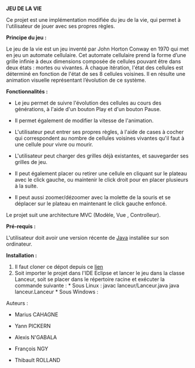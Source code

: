 **JEU DE LA VIE**

Ce projet est une implémentation modifiée du jeu de la vie, qui permet à l'utilisateur de jouer avec ses propres règles.


**Principe du jeu :**

Le jeu de la vie est un jeu inventé par John Horton Conway en 1970 qui met en jeu un automate cellulaire. Cet automate cellulaire prend
la forme d’une grille infinie à deux dimensions composée de cellules pouvant être dans deux états : mortes ou
vivantes. À chaque itération, l'état des cellules est déterminé en fonction de l'état de ses 8 cellules voisines.
Il en résulte une animation visuelle représentant l’évolution de ce système.


**Fonctionnalités :**


*   Le jeu permet de suivre l'évolution des cellules au cours des générations, à l'aide d'un bouton Play et d'un bouton Pause.
    
*   Il permet également de modifier la vitesse de l'animation.
   
*   L'utilisateur peut entrer ses propres règles, à l'aide de cases à cocher qui correspondent au nombre de cellules voisines vivantes qu'il       faut à une cellule pour vivre ou mourir.
   
*  L'utilisateur peut charger des grilles déjà existantes, et sauvegarder ses grilles de jeu.
   
*   Il peut également placer ou retirer une cellule en cliquant sur le plateau avec le click gauche, ou maintenir le click droit pour en placer plusieurs à la suite.
   
*   Il peut aussi zoomer/dézoomer avec la molette de la souris et se déplacer sur le plateau en maintenant le click gauche enfoncé.
    
Le projet suit une architecture MVC (Modèle, Vue , Controlleur).


**Pré-requis :**

L'utilisateur doit avoir une version récente de [Java](https://www.java.com/fr/download/) installée sur son ordinateur. 


**Installation :**

    
1.   Il faut cloner ce dépot depuis ce [lien](https://gaufre.informatique.univ-paris-diderot.fr/pickern/jeu-de-la-vie.git)
2.   Soit importer le projet dans l'IDE Eclipse et lancer le jeu dans la classe Lanceur, soit se placer dans le répertoire racine et exécuter la commande suivante :
	* Sous Linux :
		javac lanceur/Lanceur.java
		java lanceur.Lanceur
	* Sous Windows :


Auteurs :

    
*  Marius CAHAGNE
   
*  Yann PICKERN
   
*  Alexis N'GABALA
   
*  François NGY

*  Thibault ROLLAND


